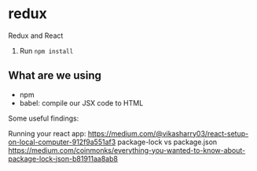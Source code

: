 # redux
Redux and React

1. Run `npm install`

## What are we using
- npm
- babel: compile our JSX code to HTML



Some useful findings:

Running your react app: https://medium.com/@vikasharry03/react-setup-on-local-computer-912f9a551af3
package-lock vs package.json
https://medium.com/coinmonks/everything-you-wanted-to-know-about-package-lock-json-b81911aa8ab8